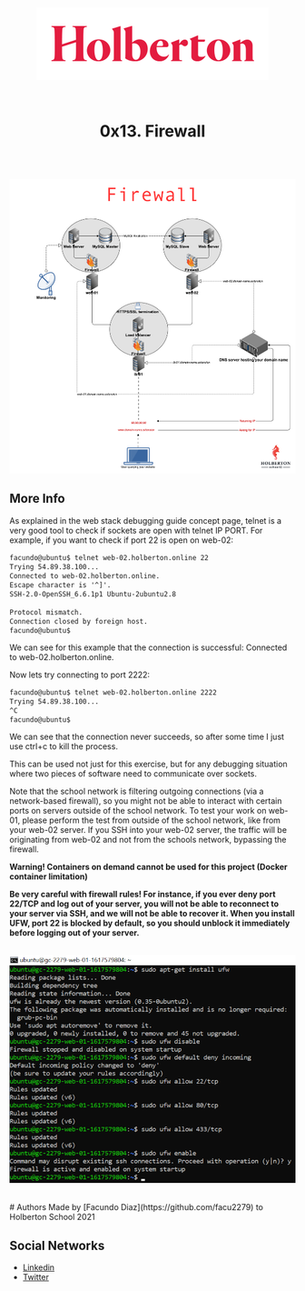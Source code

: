 <p align="center"><img src="https://github.com/facu2279/holberton-system_engineering-devops/blob/master/0x08-networking_basics_2/holberton-logo.png"/></p>
<br>
<h1 align="center">0x13. Firewall</h1>
<br><br>
<p align="center"><img src="https://github.com/facu2279/holberton-system_engineering-devops/blob/master/0x13-firewall/firewall.png"/></p>

## More Info
As explained in the web stack debugging guide concept page, telnet is a very good tool to check if sockets are open with telnet IP PORT. For example, if you want to check if port 22 is open on web-02:

```
facundo@ubuntu$ telnet web-02.holberton.online 22
Trying 54.89.38.100...
Connected to web-02.holberton.online.
Escape character is '^]'.
SSH-2.0-OpenSSH_6.6.1p1 Ubuntu-2ubuntu2.8

Protocol mismatch.
Connection closed by foreign host.
facundo@ubuntu$
```

We can see for this example that the connection is successful: Connected to web-02.holberton.online.

Now lets try connecting to port 2222:

```
facundo@ubuntu$ telnet web-02.holberton.online 2222
Trying 54.89.38.100...
^C
facundo@ubuntu$
```

We can see that the connection never succeeds, so after some time I just use ctrl+c to kill the process.

This can be used not just for this exercise, but for any debugging situation where two pieces of software need to communicate over sockets.

Note that the school network is filtering outgoing connections (via a network-based firewall), so you might not be able to interact with certain ports on servers outside of the school network. To test your work on web-01, please perform the test from outside of the school network, like from your web-02 server. If you SSH into your web-02 server, the traffic will be originating from web-02 and not from the schools network, bypassing the firewall.

<b>Warning!
Containers on demand cannot be used for this project (Docker container limitation)

Be very careful with firewall rules! For instance, if you ever deny port 22/TCP and log out of your server, you will not be able to reconnect to your server via SSH, and we will not be able to recover it. When you install UFW, port 22 is blocked by default, so you should unblock it immediately before logging out of your server.
</b>
<br><br>
<p align="center"><img src="https://github.com/facu2279/holberton-system_engineering-devops/blob/master/0x13-firewall/tutorial.png"/></p>
<br>
# Authors
Made by [Facundo Diaz](https://github.com/facu2279) to Holberton School 2021

Social Networks
-------------------
- [Linkedin](https://www.linkedin.com/in/facundo-d%C3%ADaz-720110149/)
- [Twitter](https://twitter.com/facudiazuy)